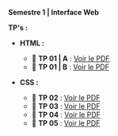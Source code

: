 **Semestre 1 | Interface Web**

**TP's :**

- **HTML :**

  - 📄 **TP 01 | A** : [Voir le PDF](https://raw.githubusercontent.com/donovaneHoute/IUT-Web/main/ressources/docs/tp1a.pdf)
  - 📄 **TP 01 | B** : [Voir le PDF](https://raw.githubusercontent.com/donovaneHoute/IUT-Web/main/ressources/docs/tp1b.pdf)

- **CSS :**
  - 📄 **TP 02** : [Voir le PDF](https://raw.githubusercontent.com/donovaneHoute/IUT-Web/main/ressources/docs/tp2.pdf)
  - 📄 **TP 03** : [Voir le PDF](https://raw.githubusercontent.com/donovaneHoute/IUT-Web/main/ressources/docs/tp3.pdf)
  - 📄 **TP 04** : [Voir le PDF](https://raw.githubusercontent.com/donovaneHoute/IUT-Web/main/ressources/docs/tp4.pdf)
  - 📄 **TP 05** : [Voir le PDF](https://raw.githubusercontent.com/donovaneHoute/IUT-Web/main/ressources/docs/tp5.pdf)
